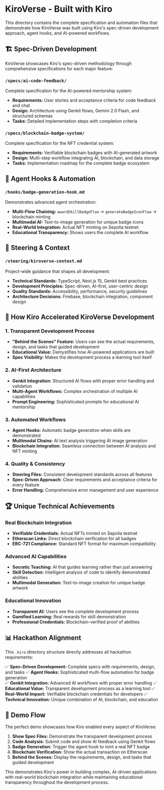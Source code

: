 # KiroVerse - Built with Kiro

This directory contains the complete specification and automation files that demonstrate how KiroVerse was built using Kiro's spec-driven development approach, agent hooks, and AI-powered workflows.

## 🏗️ Spec-Driven Development

KiroVerse showcases Kiro's spec-driven methodology through comprehensive specifications for each major feature:

### `/specs/ai-code-feedback/`
Complete specification for the AI-powered mentorship system:
- **Requirements:** User stories and acceptance criteria for code feedback and chat
- **Design:** Architecture using Genkit flows, Gemini 2.0 Flash, and structured schemas
- **Tasks:** Detailed implementation steps with completion criteria

### `/specs/blockchain-badge-system/`
Complete specification for the NFT credential system:
- **Requirements:** Verifiable blockchain badges with AI-generated artwork
- **Design:** Multi-step workflow integrating AI, blockchain, and data storage
- **Tasks:** Implementation roadmap for the complete badge ecosystem

## 🤖 Agent Hooks & Automation

### `/hooks/badge-generation-hook.md`
Demonstrates advanced agent orchestration:
- **Multi-Flow Chaining:** `awardSkillBadgeFlow` → `generateBadgeIconFlow` → blockchain minting
- **Multimodal AI:** Text-to-image generation for unique badge icons
- **Real-World Integration:** Actual NFT minting on Sepolia testnet
- **Educational Transparency:** Shows users the complete AI workflow

## 🎯 Steering & Context

### `/steering/kiroverse-context.md`
Project-wide guidance that shapes all development:
- **Technical Standards:** TypeScript, Next.js 15, Genkit best practices
- **Development Principles:** Spec-driven, AI-first, user-centric design
- **Quality Standards:** Accessibility, performance, security guidelines
- **Architecture Decisions:** Firebase, blockchain integration, component design

## 🚀 How Kiro Accelerated KiroVerse Development

### 1. Transparent Development Process
- **"Behind the Scenes" Feature:** Users can see the actual requirements, design, and tasks that guided development
- **Educational Value:** Demystifies how AI-powered applications are built
- **Spec Visibility:** Makes the development process a learning tool itself

### 2. AI-First Architecture
- **Genkit Integration:** Structured AI flows with proper error handling and validation
- **Multi-Agent Workflows:** Complex orchestration of multiple AI capabilities
- **Prompt Engineering:** Sophisticated prompts for educational AI mentorship

### 3. Automated Workflows
- **Agent Hooks:** Automatic badge generation when skills are demonstrated
- **Multimodal Chains:** AI text analysis triggering AI image generation
- **Blockchain Integration:** Seamless connection between AI analysis and NFT minting

### 4. Quality & Consistency
- **Steering Files:** Consistent development standards across all features
- **Spec-Driven Approach:** Clear requirements and acceptance criteria for every feature
- **Error Handling:** Comprehensive error management and user experience

## 🏆 Unique Technical Achievements

### Real Blockchain Integration
- **Verifiable Credentials:** Actual NFTs minted on Sepolia testnet
- **Etherscan Links:** Direct blockchain verification for all badges
- **ERC-721 Compliance:** Standard NFT format for maximum compatibility

### Advanced AI Capabilities
- **Socratic Teaching:** AI that guides learning rather than just answering
- **Skill Detection:** Intelligent analysis of code to identify demonstrated abilities
- **Multimodal Generation:** Text-to-image creation for unique badge artwork

### Educational Innovation
- **Transparent AI:** Users see the complete development process
- **Gamified Learning:** Real rewards for skill demonstration
- **Professional Credentials:** Blockchain-verified proof of abilities

## 📊 Hackathon Alignment

This `.kiro` directory structure directly addresses all hackathon requirements:

✅ **Spec-Driven Development:** Complete specs with requirements, design, and tasks
✅ **Agent Hooks:** Sophisticated multi-flow automation for badge generation  
✅ **Genkit Integration:** Advanced AI workflows with proper error handling
✅ **Educational Value:** Transparent development process as a learning tool
✅ **Real-World Impact:** Verifiable blockchain credentials for developers
✅ **Technical Innovation:** Unique combination of AI, blockchain, and education

## 🎯 Demo Flow

The perfect demo showcases how Kiro enabled every aspect of KiroVerse:

1. **Show Spec Files:** Demonstrate the transparent development process
2. **Code Analysis:** Submit code and show AI feedback using Genkit flows
3. **Badge Generation:** Trigger the agent hook to mint a real NFT badge
4. **Blockchain Verification:** Show the actual transaction on Etherscan
5. **Behind the Scenes:** Display the requirements, design, and tasks that guided development

This demonstrates Kiro's power in building complex, AI-driven applications with real-world blockchain integration while maintaining educational transparency throughout the development process.